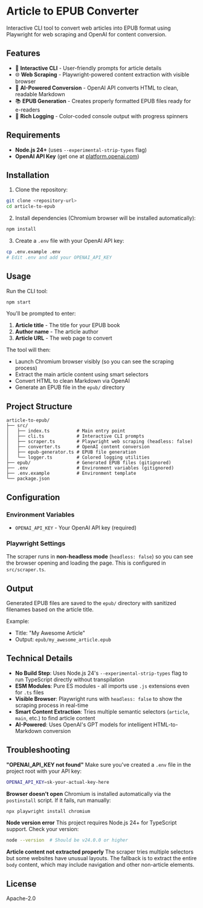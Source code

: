 # Article to EPUB Converter

Interactive CLI tool to convert web articles into EPUB format using Playwright for web scraping and OpenAI for content conversion.

## Features

- 📖 **Interactive CLI** - User-friendly prompts for article details
- 🌐 **Web Scraping** - Playwright-powered content extraction with visible browser
- 🤖 **AI-Powered Conversion** - OpenAI API converts HTML to clean, readable Markdown
- 📚 **EPUB Generation** - Creates properly formatted EPUB files ready for e-readers
- 🎨 **Rich Logging** - Color-coded console output with progress spinners

## Requirements

- **Node.js 24+** (uses `--experimental-strip-types` flag)
- **OpenAI API Key** (get one at [platform.openai.com](https://platform.openai.com/api-keys))

## Installation

1. Clone the repository:
```bash
git clone <repository-url>
cd article-to-epub
```

2. Install dependencies (Chromium browser will be installed automatically):
```bash
npm install
```

3. Create a `.env` file with your OpenAI API key:
```bash
cp .env.example .env
# Edit .env and add your OPENAI_API_KEY
```

## Usage

Run the CLI tool:
```bash
npm start
```

You'll be prompted to enter:
1. **Article title** - The title for your EPUB book
2. **Author name** - The article author
3. **Article URL** - The web page to convert

The tool will then:
- Launch Chromium browser visibly (so you can see the scraping process)
- Extract the main article content using smart selectors
- Convert HTML to clean Markdown via OpenAI
- Generate an EPUB file in the `epub/` directory

## Project Structure

```
article-to-epub/
├── src/
│   ├── index.ts          # Main entry point
│   ├── cli.ts            # Interactive CLI prompts
│   ├── scraper.ts        # Playwright web scraping (headless: false)
│   ├── converter.ts      # OpenAI content conversion
│   ├── epub-generator.ts # EPUB file generation
│   └── logger.ts         # Colored logging utilities
├── epub/                 # Generated EPUB files (gitignored)
├── .env                  # Environment variables (gitignored)
├── .env.example          # Environment template
└── package.json
```

## Configuration

### Environment Variables

- `OPENAI_API_KEY` - Your OpenAI API key (required)

### Playwright Settings

The scraper runs in **non-headless mode** (`headless: false`) so you can see the browser opening and loading the page. This is configured in `src/scraper.ts`.

## Output

Generated EPUB files are saved to the `epub/` directory with sanitized filenames based on the article title.

Example:
- Title: "My Awesome Article"
- Output: `epub/my_awesome_article.epub`

## Technical Details

- **No Build Step**: Uses Node.js 24's `--experimental-strip-types` flag to run TypeScript directly without transpilation
- **ESM Modules**: Pure ES modules - all imports use `.js` extensions even for `.ts` files
- **Visible Browser**: Playwright runs with `headless: false` to show the scraping process in real-time
- **Smart Content Extraction**: Tries multiple semantic selectors (`article`, `main`, etc.) to find article content
- **AI-Powered**: Uses OpenAI's GPT models for intelligent HTML-to-Markdown conversion

## Troubleshooting

**"OPENAI_API_KEY not found"**
Make sure you've created a `.env` file in the project root with your API key:
```bash
OPENAI_API_KEY=sk-your-actual-key-here
```

**Browser doesn't open**
Chromium is installed automatically via the `postinstall` script. If it fails, run manually:
```bash
npx playwright install chromium
```

**Node version error**
This project requires Node.js 24+ for TypeScript support. Check your version:
```bash
node --version  # Should be v24.0.0 or higher
```

**Article content not extracted properly**
The scraper tries multiple selectors but some websites have unusual layouts. The fallback is to extract the entire `body` content, which may include navigation and other non-article elements.

## License

Apache-2.0
